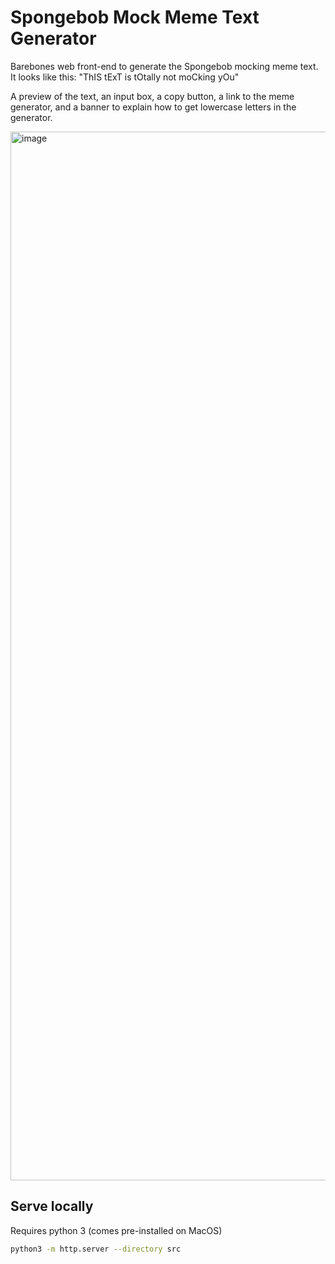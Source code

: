 # Spongebob Mock Meme Text Generator

Barebones web front-end to generate the Spongebob mocking meme text. It looks like this: "ThIS tExT is tOtally not moCking yOu"

A preview of the text, an input box, a copy button, a link to the meme generator, and a banner to explain how to get lowercase letters in the generator.

<img width="1678" alt="image" src="https://github.com/ChrisSMendoza/spongebob-mocking-meme-sentence-generator/assets/26401028/48eb96db-45a1-4ac3-ba0e-e044cf4e87df">

## Serve locally
Requires python 3 (comes pre-installed on MacOS)
```sh
python3 -m http.server --directory src
```
